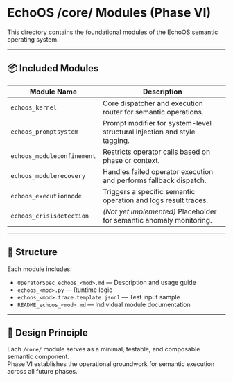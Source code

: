 
# EchoOS /core/ Modules (Phase VI)

This directory contains the foundational modules of the EchoOS semantic operating system.

---

## 📦 Included Modules

| Module Name             | Description                                                              |
|--------------------------|--------------------------------------------------------------------------|
| `echoos_kernel`          | Core dispatcher and execution router for semantic operations.            |
| `echoos_promptsystem`    | Prompt modifier for system-level structural injection and style tagging. |
| `echoos_moduleconfinement` | Restricts operator calls based on phase or context.                     |
| `echoos_modulerecovery`  | Handles failed operator execution and performs fallback dispatch.        |
| `echoos_executionnode`   | Triggers a specific semantic operation and logs result traces.           |
| `echoos_crisisdetection` | *(Not yet implemented)* Placeholder for semantic anomaly monitoring.     |

---

## 🔁 Structure

Each module includes:

- `OperatorSpec_echoos_<mod>.md` — Description and usage guide  
- `echoos_<mod>.py` — Runtime logic  
- `echoos_<mod>.trace.template.jsonl` — Test input sample  
- `README_echoos_<mod>.md` — Individual module documentation

---

## 🧠 Design Principle

Each `/core/` module serves as a minimal, testable, and composable semantic component.  
Phase VI establishes the operational groundwork for semantic execution across all future phases.
